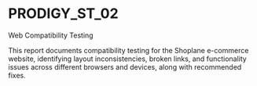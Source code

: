 # PRODIGY_ST_02
Web Compatibility Testing   

This report documents compatibility testing for the Shoplane e-commerce 
website, identifying layout inconsistencies, broken links, and 
functionality issues across different browsers and devices, along with 
recommended fixes.
